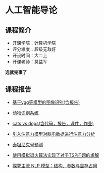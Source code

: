 # 人工智能导论

## 课程简介

- 开课学院：计算机学院
- 评分难度：超级无敌好
- 开设时间：大二上
- 开课老师：莫益军

**选就完事了**

## 课程报告

- [基于vgg等模型的图像识别(含报告)](https://github.com/YuhangChen1/HUSR-CS-Learning/tree/master/%E4%BA%BA%E5%B7%A5%E6%99%BA%E8%83%BD%E5%AF%BC%E8%AE%BA/%E6%9C%AC%E7%A1%95%E5%8D%9A2301-U202315752-%E9%99%88%E5%AE%87%E8%88%AA-%E6%BD%98%E8%A3%95%E6%B4%B2/pythoncode_in_pycharm)

- [动物识别系统](https://github.com/Ilosyi/Hust-CS-Learning-Library/tree/main/IIA%20%E4%BA%BA%E5%B7%A5%E6%99%BA%E8%83%BD%E5%AF%BC%E8%AE%BA/%E5%8A%A8%E7%89%A9%E8%AF%86%E5%88%AB%E7%B3%BB%E7%BB%9F)

- [cats vs dogs(含代码，报告，课件，作业)](https://github.com/Nuyoahwjl/HUST-CS/tree/main/%E4%BA%BA%E5%B7%A5%E6%99%BA%E8%83%BD%E5%AF%BC%E8%AE%BA)

- [引入注意力模型对脑电数据进行注意力分析](https://github.com/potatoshred/HUST_ONLINE/blob/main/2024%E7%A7%8B%E4%BA%BA%E5%B7%A5%E6%99%BA%E8%83%BD%E5%AF%BC%E8%AE%BA-myj/%E4%BA%BA%E5%B7%A5%E6%99%BA%E8%83%BD%E5%AF%BC%E8%AE%BA%E6%8A%A5%E5%91%8A.docx)

- [泰坦尼克号预测](https://github.com/EpsilonZYJ/IntroductionToAI)

- [使用模拟退火算法实现了对于TSP问题的求解](https://github.com/25plusD/IntroductionOfAI)

- [探究主流 NLP 模型：结构、参数与显存占用](https://github.com/tomtimo0/nlp_model_analysis)
